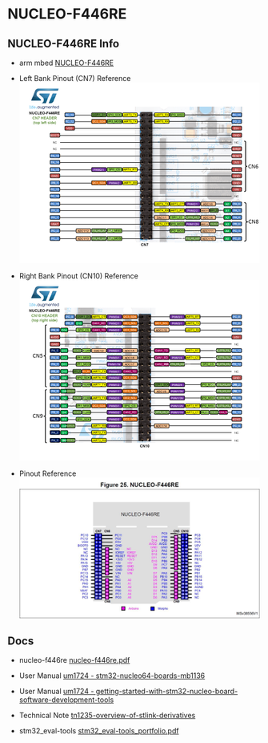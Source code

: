 # NUCLEO-F446RE

## NUCLEO-F446RE Info

* arm mbed [NUCLEO-F446RE](https://os.mbed.com/platforms/ST-Nucleo-F446RE/)

* Left Bank Pinout (CN7) Reference
![F446RE-PIN Left Bank (CN7)](images/nucleo_f446re_morpho_left_2021_10_26.png)

* Right Bank Pinout (CN10) Reference
![F446RE-PIN Right Bank (CN10)](images/nucleo_f446re_morpho_right_2021_10_26.png)

* Pinout Reference
![F446RE-PIN](images/F446RE-PIN.JPG)

## Docs

* nucleo-f446re [nucleo-f446re.pdf](nucleo-f446re.pdf)

* User Manual  [um1724 - stm32-nucleo64-boards-mb1136](um1724-stm32-nucleo64-boards-mb1136-stmicroelectronics.pdf)

* User Manual  [um1724 - getting-started-with-stm32-nucleo-board-software-development-tools](um1727-getting-started-with-stm32-nucleo-board-software-development-tools-stmicroelectronics.pdf)

* Technical Note [tn1235-overview-of-stlink-derivatives](tn1235-overview-of-stlink-derivatives-stmicroelectronics.pdf)

* stm32_eval-tools [stm32_eval-tools_portfolio.pdf](stm32_eval-tools_portfolio.pdf)
